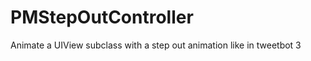 PMStepOutController
===================

Animate a UIView subclass with a step out animation like in tweetbot 3 
